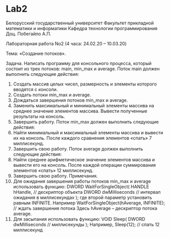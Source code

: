 # Lab2
Белорусский государственный университет
Факультет прикладной математики и информатики
Кафедра технологии программирования
Доц. Побегайло А.П.

Лабораторная работа No2 (4 часа: 24.02.20 – 10.03.20)

Тема: «Создание потоков».

Задача. Написать программу для консольного процесса, который состоит из трех потоков: main,
min_max и average.
Поток main должен выполнить следующие действия:
1. Создать массив целых чисел, размерность и элементы которого вводятся с консоли.
2. Создать потоки min_max и average.
3. Дождаться завершения потоков min_max и average.
4. Заменить максимальный и минимальный элементы массива на среднее значение элементов
массива. Вывести полученные результаты на консоль.
5. Завершить работу.
Поток min_max должен выполнить следующие действия:
1. Найти минимальный и максимальный элементы массива и вывести их на консоль. После
каждого сравнения элементов «спать» 7 миллисекунд.
2. Завершить свою работу.
Поток average должен выполнить следующие действия:
1. Найти среднее арифметическое значение элементов массива и вывести его на консоль.
После каждой операции суммирования элементов «спать» 12 миллисекунд.
2. Завершить свою работу.
Примечания.
1. Для ожидания завершения работы потоков min_max и average использовать функцию:
DWORD WaitForSingleObject(
HANDLE hHandle, // дескриптор объекта
DWORD dwMilliseconds // интервал ожидания в миллисекундах
);
где второй параметр установить равным INFINITE. Например
WaitForSingleObject(hAverage, INFINITE); // ждать завершения потока
Здесь hAverage – дескриптор потока average.
2. Для засыпания использовать функцию:
VOID Sleep(
DWORD dwMilliseconds // миллисекунды
);
Например,
Sleep(12); // спать 12 миллисекунд